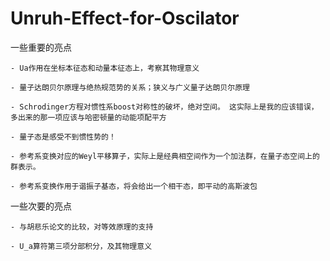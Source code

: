 # Unruh-Effect-for-Oscilator

一些重要的亮点

    - Ua作用在坐标本征态和动量本征态上，考察其物理意义

    - 量子达朗贝尔原理与绝热规范势的关系；狭义与广义量子达朗贝尔原理

    - Schrodinger方程对惯性系boost对称性的破坏，绝对空间。 这实际上是我的应该错误，多出来的那一项应该与哈密顿量的动能项配平方

    - 量子态是感受不到惯性势的！

    - 参考系变换对应的Weyl平移算子，实际上是经典相空间作为一个加法群，在量子态空间上的群表示。

    - 参考系变换作用于谐振子基态，将会给出一个相干态，即平动的高斯波包

一些次要的亮点

    - 与胡悲乐论文的比较，对等效原理的支持

    - U_a算符第三项分部积分，及其物理意义
    